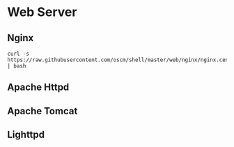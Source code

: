 Web Server
=====

Nginx
-----
	
	curl -s https://raw.githubusercontent.com/oscm/shell/master/web/nginx/nginx.centos7.sh | bash
	
Apache Httpd
-----
	

Apache Tomcat
-----
	
	

Lighttpd
-----